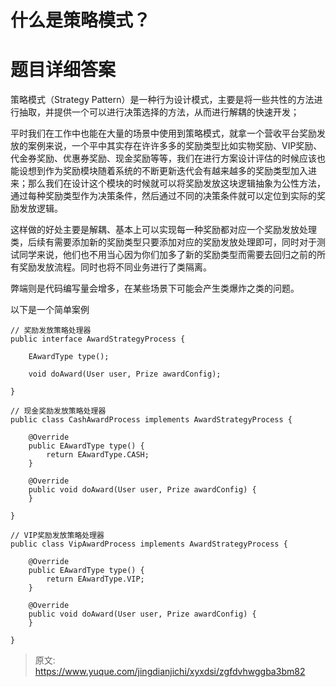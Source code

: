 # 什么是策略模式？

# 题目详细答案
策略模式（Strategy Pattern）是一种行为设计模式，主要是将一些共性的方法进行抽取，并提供一个可以进行决策选择的方法，从而进行解耦的快速开发；

平时我们在工作中也能在大量的场景中使用到策略模式，就拿一个营收平台奖励发放的案例来说，一个平中其实存在许许多多的奖励类型比如实物奖励、VIP奖励、代金券奖励、优惠券奖励、现金奖励等等，我们在进行方案设计评估的时候应该也能设想到作为奖励模块随着系统的不断更新迭代会有越来越多的奖励类型加入进来；那么我们在设计这个模块的时候就可以将奖励发放这块逻辑抽象为公性方法，通过每种奖励类型作为决策条件，然后通过不同的决策条件就可以定位到实际的奖励发放逻辑。

这样做的好处主要是解耦、基本上可以实现每一种奖励都对应一个奖励发放处理类，后续有需要添加新的奖励类型只要添加对应的奖励发放处理即可，同时对于测试同学来说，他们也不用当心因为你们加多了新的奖励类型而需要去回归之前的所有奖励发放流程。同时也将不同业务进行了类隔离。

弊端则是代码编写量会增多，在某些场景下可能会产生类爆炸之类的问题。

以下是一个简单案例

```plain
// 奖励发放策略处理器
public interface AwardStrategyProcess {

    EAwardType type();

    void doAward(User user, Prize awardConfig);

}

// 现金奖励发放策略处理器
public class CashAwardProcess implements AwardStrategyProcess {

    @Override
    public EAwardType type() {
        return EAwardType.CASH;
    }

    @Override
    public void doAward(User user, Prize awardConfig) {
    }

}

// VIP奖励发放策略处理器
public class VipAwardProcess implements AwardStrategyProcess {

    @Override
    public EAwardType type() {
        return EAwardType.VIP;
    }

    @Override
    public void doAward(User user, Prize awardConfig) {
    }

}
```



> 原文: <https://www.yuque.com/jingdianjichi/xyxdsi/zgfdvhwggba3bm82>